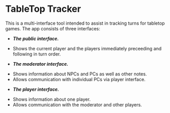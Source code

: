 # TableTop Tracker

This is a multi-interface tool intended to assist in tracking turns for tabletop games. The app consists of three interfaces:

*	***The public interface.***
  + Shows the current player and the players immediately preceeding and following in turn order.
*	***The moderator interface.***
  + Shows information about NPCs and PCs as well as other notes.
  + Allows communication with individual PCs via player interface.
*	***The player interface.***
  + Shows information about one player.
  + Allows communication with the moderator and other players.